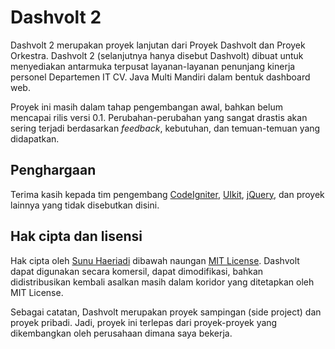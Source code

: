 # Dashvolt 2

Dashvolt 2 merupakan proyek lanjutan dari Proyek Dashvolt dan Proyek Orkestra.
Dashvolt 2 (selanjutnya hanya disebut Dashvolt) dibuat untuk menyediakan
antarmuka terpusat layanan-layanan penunjang kinerja personel
Departemen IT CV. Java Multi Mandiri dalam bentuk dashboard web.

Proyek ini masih dalam tahap pengembangan awal, bahkan belum mencapai
rilis versi 0.1. Perubahan-perubahan yang sangat drastis akan sering terjadi
berdasarkan _feedback_, kebutuhan, dan temuan-temuan yang didapatkan.

## Penghargaan

Terima kasih kepada tim pengembang [CodeIgniter](https://codeigniter.com/),
[UIkit](https://getuikit.com/), [jQuery](https://jquery.com/),
dan proyek lainnya yang tidak disebutkan disini.

## Hak cipta dan lisensi

Hak cipta oleh [Sunu Haeriadi](https://haeriadi.my.id) dibawah naungan
[MIT License](license.txt). Dashvolt dapat digunakan secara komersil, dapat dimodifikasi, bahkan didistribusikan kembali asalkan masih dalam koridor
yang ditetapkan oleh MIT License.

Sebagai catatan, Dashvolt merupakan proyek sampingan (side project)
dan proyek pribadi. Jadi, proyek ini terlepas
dari proyek-proyek yang dikembangkan oleh perusahaan dimana saya bekerja.
